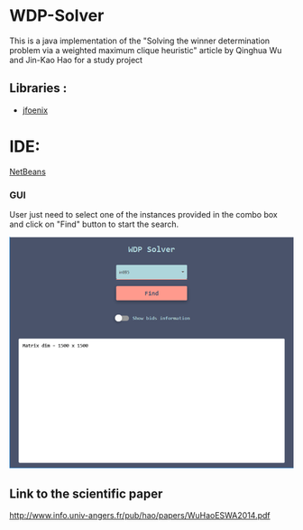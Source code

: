 # WDP-Solver

This is a java implementation of the "Solving the winner determination problem via a weighted maximum clique heuristic" article by Qinghua Wu and Jin-Kao Hao for a study project

## Libraries :

* [jfoenix](http://jfoenix.com/)

# IDE: 

[NetBeans](https://netbeans.org/)

### GUI

User just need to select one of the instances provided in the combo box and click on "Find" button to start the search.

![](gui/interface.png)


## Link to the scientific paper 

http://www.info.univ-angers.fr/pub/hao/papers/WuHaoESWA2014.pdf
